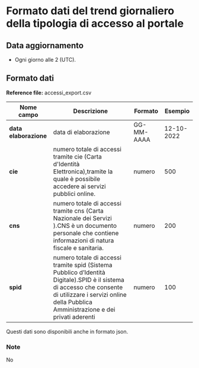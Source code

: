 # Formato dati del trend giornaliero della tipologia di accesso al portale

## Data aggiornamento
- Ogni giorno alle 2 (UTC). 

## Formato dati

**Reference file:** accessi_export.csv<br>

| Nome campo                  | Descrizione                       | Formato                       | Esempio             |
|-----------------------------|-----------------------------------|-------------------------------|---------------------|
| **data elaborazione**       | data di elaborazione             | GG-MM-AAAA                   | 12-10-2022       |
| **cie**        | numero totale di accessi tramite cie (Carta d'Identità Elettronica),tramite la quale è possibile accedere ai servizi pubblici online. | numero           | 500       |
| **cns**        | numero totale di accessi tramite cns (Carta Nazionale dei Servizi ).CNS è un documento personale che contiene informazioni di natura fiscale e sanitaria.  | numero       | 200       |
| **spid**       | numero totale di accessi tramite spid (Sistema Pubblico d’Identità Digitale).SPID è il sistema di accesso che consente di utilizzare i servizi online della Pubblica Amministrazione e dei privati aderenti  | numero       | 100       |

				   

Questi dati sono disponibili anche in formato json.

### Note
No